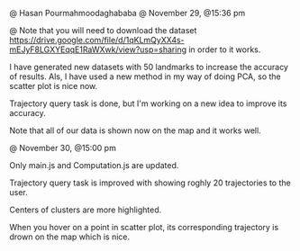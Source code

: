 @ Hasan Pourmahmoodaghababa
@ November 29, @15:36 pm

@ Note that you will need to download the dataset 
https://drive.google.com/file/d/1qKLmQyXX4s-mEJyF8LGXYEqqE1RaWXwk/view?usp=sharing 
in order to it works.

I have generated new datasets with 50 landmarks to increase the accuracy of results. Als, I have used a new method in my way of doing PCA, so the scatter plot is nice now. 

Trajectory query task is done, but I'm working on a new idea to improve its accuracy. 

Note that all of our data is shown now on the map and it works well. 


@ November 30, @15:00 pm

Only main.js and Computation.js are updated. 

Trajectory query task is improved with showing roghly 20 trajectories to the user. 

Centers of clusters are more highlighted.

When you hover on a point in scatter plot, its corresponding trajectory is drown on the map which is nice. 
